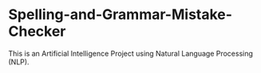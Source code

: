 # Spelling-and-Grammar-Mistake-Checker
This is an Artificial Intelligence Project using Natural Language Processing (NLP).
